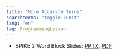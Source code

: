 ```yaml
---
title: "More Accurate Turns"
searchterms: "toggle 3Unit"
lang: "en"
tag: ProgrammingLesson
---
```

 <ul>
 <li class="ng-binding">SPIKE 2 Word Block Slides:
 <a href="ProgrammingLessons/AccurateTurning.pptx">PPTX</a>,
 <a href="ProgrammingLessons/AccurateTurning.pdf">PDF</a>
 </li>

 </ul>
